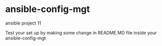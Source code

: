 # ansible-config-mgt

ansible project 11



Test your set up by making some change in README.MD file inside your ansible-config-mgt
